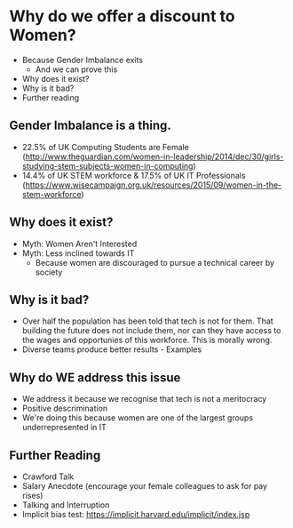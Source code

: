 # Why do we offer a discount to Women?

* Because Gender Imbalance exits
  * And we can prove this
* Why does it exist?
* Why is it bad?
* Further reading


## Gender Imbalance is a thing.

* 22.5% of UK Computing Students are Female (http://www.theguardian.com/women-in-leadership/2014/dec/30/girls-studying-stem-subjects-women-in-computing)
* 14.4% of UK STEM workforce & 17.5% of UK IT Professionals (https://www.wisecampaign.org.uk/resources/2015/09/women-in-the-stem-workforce)


## Why does it exist?

* Myth: Women Aren't Interested
* Myth: Less inclined towards IT
  * Because women are discouraged to pursue a technical career by society
  
## Why is it bad?

* Over half the population has been told that tech is not for them. That building the future does not include them, nor can they have access to the wages and opportunies of this workforce. This is morally wrong.
* Diverse teams produce better results - Examples

## Why do WE address this issue

* We address it because we recognise that tech is not a meritocracy
* Positive descrimination
* We're doing this because women are one of the largest groups underrepresented in IT

## Further Reading
* Crawford Talk
* Salary Anecdote (encourage your female colleagues to ask for pay rises)
* Talking and Interruption
* Implicit bias test: https://implicit.harvard.edu/implicit/index.jsp  
